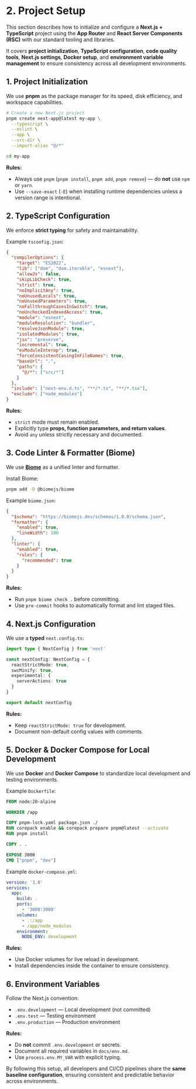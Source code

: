 # 2. Project Setup

This section describes how to initialize and configure a **Next.js + TypeScript** project using the **App Router** and **React Server Components (RSC)** with our standard tooling and libraries.

It covers **project initialization**, **TypeScript configuration**, **code quality tools**, **Next.js settings**, **Docker setup**, and **environment variable management** to ensure consistency across all development environments.


## 1. Project Initialization

We use **pnpm** as the package manager for its speed, disk efficiency, and workspace capabilities.

```bash
# Create a new Next.js project
pnpm create next-app@latest my-app \
  --typescript \
  --eslint \
  --app \
  --src-dir \
  --import-alias "@/*"

cd my-app
````

**Rules:**

* Always use `pnpm` (`pnpm install`, `pnpm add`, `pnpm remove`) — do **not** use `npm` or `yarn`.
* Use `--save-exact` (`-E`) when installing runtime dependencies unless a version range is intentional.


## 2. TypeScript Configuration

We enforce **strict typing** for safety and maintainability.

Example `tsconfig.json`:

```json
{
  "compilerOptions": {
    "target": "ES2022",
    "lib": ["dom", "dom.iterable", "esnext"],
    "allowJs": false,
    "skipLibCheck": true,
    "strict": true,
    "noImplicitAny": true,
    "noUnusedLocals": true,
    "noUnusedParameters": true,
    "noFallthroughCasesInSwitch": true,
    "noUncheckedIndexedAccess": true,
    "module": "esnext",
    "moduleResolution": "bundler",
    "resolveJsonModule": true,
    "isolatedModules": true,
    "jsx": "preserve",
    "incremental": true,
    "esModuleInterop": true,
    "forceConsistentCasingInFileNames": true,
    "baseUrl": ".",
    "paths": {
      "@/*": ["src/*"]
    }
  },
  "include": ["next-env.d.ts", "**/*.ts", "**/*.tsx"],
  "exclude": ["node_modules"]
}
```

**Rules:**

* `strict` mode must remain enabled.
* Explicitly type **props, function parameters, and return values**.
* Avoid `any` unless strictly necessary and documented.


## 3. Code Linter & Formatter (Biome)

We use **[Biome](https://biomejs.dev/)** as a unified linter and formatter.

Install Biome:

```bash
pnpm add -D @biomejs/biome
```

Example `biome.json`:

```json
{
  "$schema": "https://biomejs.dev/schemas/1.0.0/schema.json",
  "formatter": {
    "enabled": true,
    "lineWidth": 100
  },
  "linter": {
    "enabled": true,
    "rules": {
      "recommended": true
    }
  }
}
```

**Rules:**

* Run `pnpm biome check .` before committing.
* Use `pre-commit` hooks to automatically format and lint staged files.


## 4. Next.js Configuration

We use a **typed** `next.config.ts`:

```ts
import type { NextConfig } from 'next'

const nextConfig: NextConfig = {
  reactStrictMode: true,
  swcMinify: true,
  experimental: {
    serverActions: true
  }
}

export default nextConfig
```

**Rules:**

* Keep `reactStrictMode: true` for development.
* Document non-default config values with comments.


## 5. Docker & Docker Compose for Local Development

We use **Docker** and **Docker Compose** to standardize local development and testing environments.

Example `Dockerfile`:

```dockerfile
FROM node:20-alpine

WORKDIR /app

COPY pnpm-lock.yaml package.json ./
RUN corepack enable && corepack prepare pnpm@latest --activate
RUN pnpm install

COPY . .

EXPOSE 3000
CMD ["pnpm", "dev"]
```

Example `docker-compose.yml`:

```yaml
version: '3.8'
services:
  app:
    build: .
    ports:
      - '3000:3000'
    volumes:
      - .:/app
      - /app/node_modules
    environment:
      NODE_ENV: development
```

**Rules:**

* Use Docker volumes for live reload in development.
* Install dependencies inside the container to ensure consistency.


## 6. Environment Variables

Follow the Next.js convention:

* `.env.development` — Local development (not committed)
* `.env.test` — Testing environment
* `.env.production` — Production environment

**Rules:**

* Do **not** commit `.env.development` or secrets.
* Document all required variables in `docs/env.md`.
* Use `process.env.MY_VAR` with explicit typing.


By following this setup, all developers and CI/CD pipelines share the **same baseline configuration**, ensuring consistent and predictable behavior across environments.
